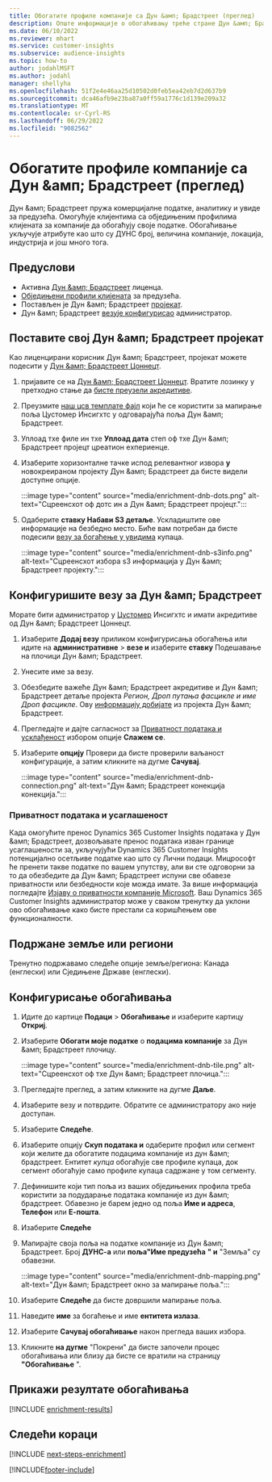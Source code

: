 ```yaml
---
title: Обогатите профиле компаније са Дун &амп; Брадстреет (преглед)
description: Опште информације о обогаћивању треће стране Дун &амп; Брадстреет.
ms.date: 06/10/2022
ms.reviewer: mhart
ms.service: customer-insights
ms.subservice: audience-insights
ms.topic: how-to
author: jodahlMSFT
ms.author: jodahl
manager: shellyha
ms.openlocfilehash: 51f2e4e46aa25d10502d0feb5ea42eb7d2d637b9
ms.sourcegitcommit: dca46afb9e23ba87a0ff59a1776c1d139e209a32
ms.translationtype: MT
ms.contentlocale: sr-Cyrl-RS
ms.lasthandoff: 06/29/2022
ms.locfileid: "9082562"
---
```

# <a name="enrich-company-profiles-with-dun--bradstreet-preview"></a>Обогатите профиле компаније са Дун &амп; Брадстреет (преглед)

Дун &амп; Брадстреет пружа комерцијалне податке, аналитику и увиде за предузећа. Омогућује клијентима са обједињеним профилима клијената за компаније да обогаћују своје податке. Обогаћивање укључује атрибуте као што су ДУНС број, величина компаније, локација, индустрија и још много тога.

## <a name="prerequisites"></a>Предуслови

- Активна [Дун &амп; Брадстреет](https://www.dnb.com/marketing/media/give-your-data-a-boost.html?source=microsoft_audience_insights) лиценца.
- [Обједињени профили клијената](customer-profiles.md) за предузећа.
- Постављен је Дун &амп; Брадстреет [пројекат](#set-up-your-dun--bradstreet-project).
- Дун &амп; Брадстреет [везу](connections.md)[је конфигурисао](#configure-a-connection-for-dun--bradstreet) администратор.

## <a name="set-up-your-dun--bradstreet-project"></a>Поставите свој Дун &амп; Брадстреет пројекат

Као лиценцирани корисник Дун &амп; Брадстреет, пројекат можете подесити у [Дун &амп; Брадстреет Цоннецт](https://connect.dnb.com?lead_source=microsoft_audienceinsights).

1. пријавите се на [Дун &амп; Брадстреет Цоннецт](https://connect.dnb.com?lead_source=microsoft_audienceinsights). Вратите лозинку у претходно стање да [бисте преузели акредитиве](https://sso.dnb.com/signin/forgot-password?lead_source=microsoft_audienceinsights).

1. Преузмите [наш цсв темплате фајл](https://c360devenrichment.blob.core.windows.net/mapping/DnBCIdatamapping.csv) који ће се користити за мапирање поља Цустомер Инсигхтс у одговарајућа поља Дун &амп; Брадстреет.

1. Уплоад тхе филе ин тхе **Уплоад дата** степ оф тхе Дун &амп; Брадстреет пројецт цреатион еxпериенце.

1. Изаберите хоризонталне тачке испод релевантног извора **у** новокреираном пројекту Дун &амп; Брадстреет да бисте видели доступне опције.

   :::image type="content" source="media/enrichment-dnb-dots.png" alt-text="Сцреенсхот оф дотс ин а Дун &амп; Брадстреет пројецт.":::

1. Одаберите **ставку Набави S3 детаље**. Ускладиштите ове информације на безбедно место. Биће вам потребан да бисте подесили [везу за богаћење у увидима](#configure-a-connection-for-dun--bradstreet) купаца.

   :::image type="content" source="media/enrichment-dnb-s3info.png" alt-text="Сцреенсхот избора s3 информација у Дун &амп; Брадстреет пројекту.":::

## <a name="configure-a-connection-for-dun--bradstreet"></a>Конфигуришите везу за Дун &амп; Брадстреет

Морате бити администратор у [Цустомер](permissions.md#admin) Инсигхтс и имати акредитиве од Дун &амп; Брадстреет Цоннецт.

1. Изаберите **Додај везу** приликом конфигурисања обогаћења или идите на **административне** > **везе и** изаберите **ставку** Подешавање на плочици Дун &амп; Брадстреет.

1. Унесите име за везу.

1. Обезбедите важеће Дун &амп; Брадстреет акредитиве и Дун &амп; Брадстреет детаље пројекта *Регион, Дроп путања фасцикле и име Дроп фасцикле*. Ову [информацију добијате](#set-up-your-dun--bradstreet-project) из пројекта Дун &амп; Брадстреет.

1. Прегледајте и дајте сагласност за [Приватност података и усклађеност](#data-privacy-and-compliance) избором опције **Слажем се**.

1. Изаберите **опцију** Провери да бисте проверили ваљаност конфигурације, а затим кликните на дугме **Сачувај**.

   :::image type="content" source="media/enrichment-dnb-connection.png" alt-text="Дун &амп; Брадстреет конекција конекција.":::

### <a name="data-privacy-and-compliance"></a>Приватност података и усаглашеност

Када омогућите пренос Dynamics 365 Customer Insights података у Дун &амп; Брадстреет, дозвољавате пренос података изван границе усаглашености за, укључујући Dynamics 365 Customer Insights потенцијално осетљиве податке као што су Лични подаци. Мицрософт ће пренети такве податке по вашем упутству, али ви сте одговорни за то да обезбедите да Дун &амп; Брадстреет испуни све обавезе приватности или безбедности које можда имате. За више информација погледајте [Изјаву о приватности компаније Microsoft](https://go.microsoft.com/fwlink/?linkid=396732).
Ваш Dynamics 365 Customer Insights администратор може у сваком тренутку да уклони ово обогаћивање како бисте престали са коришћењем ове функционалности.

## <a name="supported-countries-or-regions"></a>Подржане земље или региони

Тренутно подржавамо следеће опције земље/региона: Канада (енглески) или Сједињене Државе (енглески).

## <a name="configure-the-enrichment"></a>Конфигурисање обогаћивања

1. Идите до картице **Подаци** > **Обогаћивање** и изаберите картицу **Откриј**.

1. Изаберите **Обогати моје податке** о **подацима компаније** за Дун &амп; Брадстреет плочицу.

   :::image type="content" source="media/enrichment-dnb-tile.png" alt-text="Сцреенсхот оф тхе Дун &амп; Брадстреет плочица.":::

1. Прегледајте преглед, а затим кликните на дугме **Даље**.

1. Изаберите везу и потврдите. Обратите се администратору ако није доступан.

1. Изаберите **Следеће**.

1. Изаберите опцију **Скуп података и** одаберите профил или сегмент који желите да обогатите подацима компаније из дун &амп; брадстреет. Ентитет *купца* обогаћује све профиле купаца, док сегмент обогаћује само профиле купаца садржане у том сегменту.

1. Дефинишите који тип поља из ваших обједињених профила треба користити за подударање података компаније из дун &амп; брадстреет. Обавезно је барем једно од поља **Име и адреса**, **Телефон** или **Е-пошта**.

1. Изаберите **Следеће**

1. Мапирајте своја поља на податке компаније из Дун &амп; Брадстреет. Број **ДУНС-а** или **поља"Име предузећа** **" и** "Земља" су обавезни.

      :::image type="content" source="media/enrichment-dnb-mapping.png" alt-text="Дун &амп; Брадстреет окно за мапирање поља.":::

1. Изаберите **Следеће** да бисте довршили мапирање поља.

1. Наведите **име** за богаћење и име **ентитета излаза**.

1. Изаберите **Сачувај обогаћивање** након прегледа ваших избора.

1. Кликните **на дугме** "Покрени" да бисте започели процес обогаћивања или близу да бисте се вратили на страницу **"Обогаћивање** ".

## <a name="view-enrichment-results"></a>Прикажи резултате обогаћивања

[!INCLUDE [enrichment-results](includes/enrichment-results.md)]

## <a name="next-steps"></a>Следећи кораци

[!INCLUDE [next-steps-enrichment](includes/next-steps-enrichment.md)]

[!INCLUDE[footer-include](includes/footer-banner.md)]
